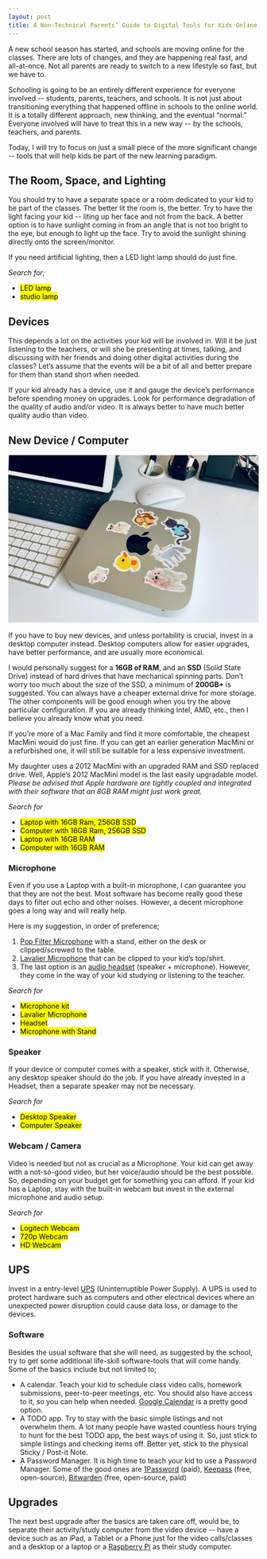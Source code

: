 ```yaml
---
layout: post
title: A Non-Technical Parents’ Guide to Digital Tools for Kids Online Classes
---
```


A new school season has started, and schools are moving online for the classes. There are lots of changes, and they are happening real fast, and all-at-once. Not all parents are ready to switch to a new lifestyle so fast, but we have to.

Schooling is going to be an entirely different experience for everyone involved -- students, parents, teachers, and schools. It is not just about transitioning everything that happened offline in schools to the online world. It is a totally different approach, new thinking, and the eventual “normal.” Everyone involved will have to treat this in a new way -- by the schools, teachers, and parents.

Today, I will try to focus on just a small piece of the more significant change -- tools that will help kids be part of the new learning paradigm.

## The Room, Space, and Lighting

You should try to have a separate space or a room dedicated to your kid to be part of the classes. The better lit the room is, the better. Try to have the light facing your kid -- liting up her face and not from the back. A better option is to have sunlight coming in from an angle that is not too bright to the eye, but enough to light up the face. Try to avoid the sunlight shining directly onto the screen/monitor.

If you need artificial lighting, then a LED light lamp should do just fine.

_Search for;_

- <mark>LED lamp</mark>
- <mark>studio lamp</mark>


## Devices

This depends a lot on the activities your kid will be involved in. Will it be just listening to the teachers, or will she be presenting at times, talking, and discussing with her friends and doing other digital activities during the classes? Let’s assume that the events will be a bit of all and better prepare for them than stand short when needed.

If your kid already has a device, use it and gauge the device’s performance before spending money on upgrades. Look for performance degradation of the quality of audio and/or video. It is always better to have much better quality audio than video.

## New Device / Computer

<img src="/static/2020/05/IMG_3196-898x600.jpeg" alt="Apple MacMini">

If you have to buy new devices, and unless portability is crucial, invest in a desktop computer instead. Desktop computers allow for easier upgrades, have better performance, and are usually more economical.

I would personally suggest for a <strong>16GB of RAM</strong>, and an <strong>SSD</strong> (Solid State Drive) instead of hard drives that have mechanical spinning parts. Don’t worry too much about the size of the SSD, a minimum of <strong>200GB+</strong> is suggested. You can always have a cheaper external drive for more storage. The other components will be good enough when you try the above particular configuration. If you are already thinking Intel, AMD, etc., then I believe you already know what you need.

If you’re more of a Mac Family and find it more comfortable, the cheapest MacMini would do just fine. If you can get an earlier generation MacMini or a refurbished one, it will still be suitable for a less expensive investment.

My daughter uses a 2012 MacMini with an upgraded RAM and SSD replaced drive. Well, Apple’s 2012 MacMini model is the last easily upgradable model. _Please be advised that Apple hardware are tightly coupled and integrated with their software that an 8GB RAM might just work great._

_Search for_

- <mark>Laptop with 16GB Ram, 256GB SSD</mark>
- <mark>Computer with 16GB Ram, 256GB SSD</mark>
- <mark>Laptop with 16GB RAM</mark>
- <mark>Computer with 16GB RAM</mark>

### Microphone

Even if you use a Laptop with a built-in microphone, I can guarantee you that they are not the best. Most software has become really good these days to filter out echo and other noises. However, a decent microphone goes a long way and will really help.

Here is my suggestion, in order of preference;

1. <a href="https://en.wikipedia.org/wiki/Pop_filter">Pop Filter Microphone</a> with a stand, either on the desk or clipped/screwed to the table.
1. <a href="https://en.wikipedia.org/wiki/Lavalier_microphone">Lavalier Microphone</a> that can be clipped to your kid’s top/shirt.
1. The last option is an <a href="https://en.wikipedia.org/wiki/Headset_(audio)">audio headset</a> (speaker + microphone). However, they come in the way of your kid studying or listening to the teacher.

_Search for_

- <mark>Microphone kit</mark>
- <mark>Lavalier Microphone</mark>
- <mark>Headset</mark>
- <mark>Microphone with Stand</mark>

### Speaker

If your device or computer comes with a speaker, stick with it. Otherwise, any desktop speaker should do the job. If you have already invested in a Headset, then a separate speaker may not be necessary.

_Search for_

- <mark>Desktop Speaker</mark>
- <mark>Computer Speaker</mark>

### Webcam / Camera

Video is needed but not as crucial as a Microphone. Your kid can get away with a not-so-good video, but her voice/audio should be the best possible. So, depending on your budget get for something you can afford. If your kid has a Laptop, stay with the built-in webcam but invest in the external microphone and audio setup.

_Search for_

- <mark>Logitech Webcam</mark>
- <mark>720p Webcam</mark>
- <mark>HD Webcam</mark>


## UPS

Invest in a entry-level <a href="https://en.wikipedia.org/wiki/Uninterruptible_power_supply">UPS</a> (Uninterruptible Power Supply). A UPS is used to protect hardware such as computers and other electrical devices where an unexpected power disruption could cause data loss, or damage to the devices.

### Software

Besides the usual software that she will need, as suggested by the school, try to get some additional life-skill software-tools that will come handy. Some of the basics include but not limited to;

- A calendar. Teach your kid to schedule class video calls, homework submissions, peer-to-peer meetings, etc. You should also have access to it, so you can help when needed. <a href="https://calendar.google.com/">Google Calendar</a> is a pretty good option.
- A TODO app. Try to stay with the basic simple listings and not overwhelm them. A lot many people have wasted countless hours trying to hunt for the best TODO app, the best ways of using it. So, just stick to simple listings and checking items off. Better yet, stick to the physical Sticky / Post-it Note.
- A Password Manager. It is high time to teach your kid to use a Password Manager. Some of the good ones are <a href="https://1password.com">1Password</a> (paid), <a href="https://keepass.info">Keepass</a> (free, open-source), <a href="https://bitwarden.com">Bitwarden</a> (free, open-source, paid)


## Upgrades

The next best upgrade after the basics are taken care off, would be, to separate their activity/study computer from the video device -- have a device such as an iPad, a Tablet or a Phone just for the video calls/classes and a desktop or a laptop or a <a href="https://www.raspberrypi.org">Raspberry Pi</a> as their study computer.
